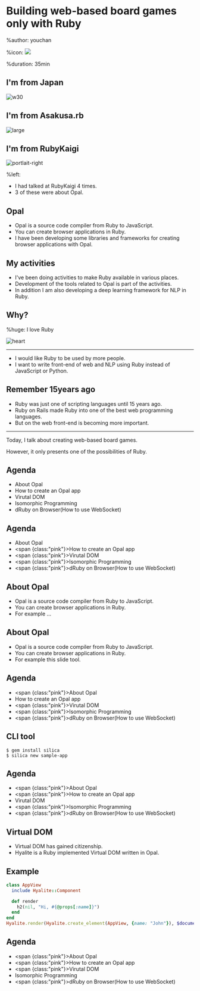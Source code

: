 # Building web-based board games only with Ruby

%author: youchan

%icon: ![](youchan.jpg)

%duration: 35min


## I'm from Japan

![w30](japan.png)

## I'm from Asakusa.rb

![large](asakusarb.png)

## I'm from RubyKaigi

![portlait-right](rubykaigi.png)

%left:

* I had talked at RubyKaigi 4 times.
* 3 of these were about Opal.

## Opal

* Opal is a source code compiler from Ruby to JavaScript.
* You can create browser applications in Ruby.
* I have been developing some libraries and frameworks for creating browser applications with Opal.

## My activities

* I've been doing activities to make Ruby available in various places.
* Development of the tools related to Opal is part of the activities.
* In addition I am also developing a deep learning framework for NLP in Ruby.

## Why?

%huge: I love Ruby

![heart](heart.png)


---

* I would like Ruby to be used by more people.
* I want to write front-end of web and NLP using Ruby instead of JavaScript or Python.

## Remember 15years ago

* Ruby was just one of scripting languages until 15 years ago.
* Ruby on Rails made Ruby into one of the best web programming languages.
* But on the web front-end is becoming more important.

---

Today, I talk about creating web-based board games.

However, it only presents one of the possibilities of Ruby.

## Agenda

* About Opal
* How to create an Opal app
* Virutal DOM
* Isomorphic Programming
* dRuby on Browser(How to use WebSocket)

## Agenda

* About Opal
* <span {class:"pink"}>How to create an Opal app</span>
* <span {class:"pink"}>Virutal DOM</span>
* <span {class:"pink"}>Isomorphic Programming</span>
* <span {class:"pink"}>dRuby on Browser(How to use WebSocket)</span>

## About Opal

* Opal is a source code compiler from Ruby to JavaScript.
* You can create browser applications in Ruby.
* For example ...

## About Opal

* Opal is a source code compiler from Ruby to JavaScript.
* You can create browser applications in Ruby.
* For example this slide tool.

## Agenda

* <span {class:"pink"}>About Opal</span>
* How to create an Opal app
* <span {class:"pink"}>Virutal DOM</span>
* <span {class:"pink"}>Isomorphic Programming</span>
* <span {class:"pink"}>dRuby on Browser(How to use WebSocket)</span>

## CLI tool

```
$ gem install silica
$ silica new sample-app
```

## Agenda

* <span {class:"pink"}>About Opal</span>
* <span {class:"pink"}>How to create an Opal app</span>
* Virutal DOM
* <span {class:"pink"}>Isomorphic Programming</span>
* <span {class:"pink"}>dRuby on Browser(How to use WebSocket)</span>

## Virtual DOM

* Virtual DOM has gained citizenship.
* Hyalite is a Ruby implemented Virtual DOM written in Opal.

## Example

```ruby
class AppView
  include Hyalite::Component

  def render
    h2(nil, "Hi, #{@props[:name]}")
  end
end
Hyalite.render(Hyalite.create_element(AppView, {name: "John"}), $document['.content'])
```

## Agenda

* <span {class:"pink"}>About Opal</span>
* <span {class:"pink"}>How to create an Opal app</span>
* <span {class:"pink"}>Virutal DOM</span>
* Isomorphic Programming
* <span {class:"pink"}>dRuby on Browser(How to use WebSocket)</span>



